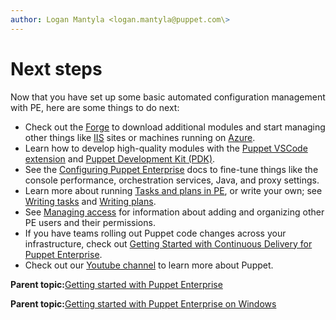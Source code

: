 ```yaml
---
author: Logan Mantyla <logan.mantyla@puppet.com\>
---
```


# Next steps

Now that you have set up some basic automated configuration management with PE, here are some things to do next:

-   Check out the [Forge](https://forge.puppet.com/) to download additional modules and start managing other things like [IIS](https://forge.puppet.com/puppetlabs/iis) sites or machines running on [Azure](https://forge.puppet.com/puppetlabs/azure?_ga=2.25353978.697154119.1582546077-1889953873.1516136880).
-   Learn how to develop high-quality modules with the [Puppet VSCode extension](https://puppet-vscode.github.io/docs/getting-started/) and [Puppet Development Kit \(PDK\)](https://puppet.com/docs/pdk/1.x/pdk.html).
-   See the [Configuring Puppet Enterprise](configuring_pe.md) docs to fine-tune things like the console performance, orchestration services, Java, and proxy settings.
-   Learn more about running [Tasks and plans in PE](running_tasks_and_plans_pe.md), or write your own; see [Writing tasks](writing_tasks.md#) and [Writing plans](writing_plans.md).
-   See [Managing access](managing_access.md) for information about adding and organizing other PE users and their permissions.
-   If you have teams rolling out Puppet code changes across your infrastructure, check out [Getting Started with Continuous Delivery for Puppet Enterprise](https://puppet.com/docs/continuous-delivery/2.x/getting_started.html).
-   Check out our [Youtube channel](https://www.youtube.com/channel/UCPfMWIY-qNbLhIrbZm2BFMQ) to learn more about Puppet.

**Parent topic:**[Getting started with Puppet Enterprise](getting_started_pe_overview.md)

**Parent topic:**[Getting started with Puppet Enterprise on Windows](windows_getting_started_guide.md)

